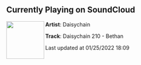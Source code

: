 ## Currently Playing on SoundCloud

[<img align="left" width="100" src="https://i1.sndcdn.com/artworks-awfzSB7BIcj6vqH8-cvoUQQ-t500x500.jpg">](https://soundcloud.com/daisychain_podcast/bethan-daisychain-210)

**Artist**: Daisychain 

**Track**: Daisychain 210 - Bethan

Last updated at 01/25/2022 18:09
